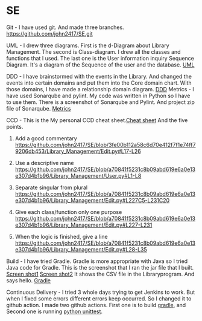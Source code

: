 # SE
Git - I have used git. And made three branches. https://github.com/john2417/SE.git

UML - I drew three diagrams. First is the d-Diagram about Library Management. The second is Class-diagram. I drew all the classes and functions that I used. The last one is the User information inquiry Sequence Diagram. It's a diagram of the Sequence of the user and the database. [UML](https://github.com/john2417/SE/tree/c3bb83e1190b5ce0262e4bc65d8af7e51f50f3d4/UML)

DDD - I have brainstormed with the events in the Library. And changed the events into certain domains and put them into the Core domain chart. With those domains, I have made a relationship domain diagram. [DDD](https://github.com/john2417/SE/tree/3fe00b112a58c6d70e412f7f1e74ff79206db453/DDD)
Metrics - I have used Sonarqube and pylint. My code was written in Python so I have to use them. There is a screenshot of Sonarqube and Pylint. And project zip file of Sonarqube. [Metrics](https://github.com/john2417/SE/tree/3fe00b112a58c6d70e412f7f1e74ff79206db453/Metrics)

CCD - This is the My personal CCD cheat sheet.[Cheat sheet](https://github.com/john2417/SE/blob/3fe00b112a58c6d70e412f7f1e74ff79206db453/CCD/Personal%20CCD%20cheat%20sheet.pdf) And the five points.
1. Add a good commentary 
https://github.com/john2417/SE/blob/3fe00b112a58c6d70e412f7f1e74ff79206db453/Library_Management/Edit.py#L17-L26

3. Use a descriptive name  
 https://github.com/john2417/SE/blob/a70841f5231c8b09abd619e6a0e13e307d4b1b96/Library_Management/User.py#L1-L8

5. Separate singular from plural  
 https://github.com/john2417/SE/blob/a70841f5231c8b09abd619e6a0e13e307d4b1b96/Library_Management/Edit.py#L227C5-L231C20

7. Give each class/function only one purpose  
 https://github.com/john2417/SE/blob/a70841f5231c8b09abd619e6a0e13e307d4b1b96/Library_Management/Edit.py#L227-L231

9. When the logic is finished, give a line  
 https://github.com/john2417/SE/blob/a70841f5231c8b09abd619e6a0e13e307d4b1b96/Library_Management/Edit.py#L28-L35

Build - I have tried Gradle. Gradle is more appropriate with Java so I tried Java code for Gradle. This is the screenshot that I ran the jar file that I built. [Screen shot1](https://github.com/john2417/SE/blob/a70841f5231c8b09abd619e6a0e13e307d4b1b96/gradle/gradle.png) [Screen shot2](https://github.com/john2417/SE/blob/36a6208affe274c4ef56ed4dd147cc35cafe4f3b/gradle/gradle2.png)
 It shows the CSV file in the Libraryprogram. And says hello. [Gradle](https://github.com/john2417/SE/blob/e90a1085766810f33ee134671b956a5fb3fbd60f/app/build.gradle)
 
Continuous Delivery - I tried 3 whole days trying to get Jenkins to work. But when I fixed some errors different errors keep occurred. So I changed it to github action. I made two github actions. First one is to build [gradle](https://github.com/john2417/SE/blob/e90a1085766810f33ee134671b956a5fb3fbd60f/.github/workflows/gradle.yml), and Second one is running [python unittest](https://github.com/john2417/SE/blob/e90a1085766810f33ee134671b956a5fb3fbd60f/.github/workflows/python-application). 
